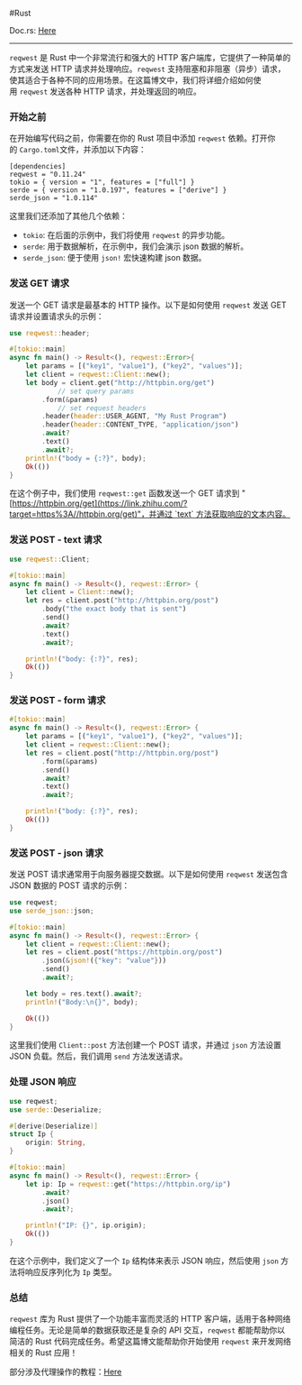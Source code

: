 
#Rust 

Doc.rs: [Here](https://docs.rs/reqwest/latest/reqwest/)

---

`reqwest` 是 Rust 中一个非常流行和强大的 HTTP 客户端库，它提供了一种简单的方式来发送 HTTP 请求并处理响应。`reqwest` 支持阻塞和非阻塞（异步）请求，使其适合于各种不同的应用场景。在这篇博文中，我们将详细介绍如何使用 `reqwest` 发送各种 HTTP 请求，并处理返回的响应。

### 开始之前

在开始编写代码之前，你需要在你的 Rust 项目中添加 `reqwest` 依赖。打开你的 `Cargo.toml`文件，并添加以下内容：

```text
[dependencies]
reqwest = "0.11.24"
tokio = { version = "1", features = ["full"] }
serde = { version = "1.0.197", features = ["derive"] }
serde_json = "1.0.114"
```

这里我们还添加了其他几个依赖：

- `tokio`: 在后面的示例中，我们将使用 `reqwest` 的异步功能。
- `serde`: 用于数据解析，在示例中，我们会演示 json 数据的解析。 
- `serde_json`: 便于使用 `json!` 宏快速构建 json 数据。

### 发送 GET 请求

发送一个 GET 请求是最基本的 HTTP 操作。以下是如何使用 `reqwest` 发送 GET 请求并设置请求头的示例：

```rust
use reqwest::header;

#[tokio::main]
async fn main() -> Result<(), reqwest::Error>{
    let params = [("key1", "value1"), ("key2", "values")];
    let client = reqwest::Client::new();
    let body = client.get("http://httpbin.org/get")
            // set query params
        .form(&params)
            // set request headers
        .header(header::USER_AGENT, "My Rust Program")
        .header(header::CONTENT_TYPE, "application/json")
        .await?
        .text()
        .await?;
    println!("body = {:?}", body);
    Ok(())
}
```

在这个例子中，我们使用 `reqwest::get` 函数发送一个 GET 请求到 "[https://httpbin.org/get](https://link.zhihu.com/?target=https%3A//httpbin.org/get)"，并通过 `text` 方法获取响应的文本内容。

### 发送 POST - text 请求

```rust
use reqwest::Client;

#[tokio::main]
async fn main() -> Result<(), reqwest::Error> {
    let client = Client::new();
    let res = client.post("http://httpbin.org/post")
        .body("the exact body that is sent")
        .send()
        .await?
        .text()
        .await?;

    println!("body: {:?}", res);
    Ok(())
}
```

### 发送 POST - form 请求

```rust
#[tokio::main]
async fn main() -> Result<(), reqwest::Error> {
    let params = [("key1", "value1"), ("key2", "values")];
    let client = reqwest::Client::new();
    let res = client.post("http://httpbin.org/post")
        .form(&params)
        .send()
        .await?
        .text()
        .await?;

    println!("body: {:?}", res);
    Ok(())
}
```

### 发送 POST - json 请求

发送 POST 请求通常用于向服务器提交数据。以下是如何使用 `reqwest` 发送包含 JSON 数据的 POST 请求的示例：

```rust
use reqwest;
use serde_json::json;

#[tokio::main]
async fn main() -> Result<(), reqwest::Error> {
    let client = reqwest::Client::new();
    let res = client.post("https://httpbin.org/post")
        .json(&json!({"key": "value"}))
        .send()
        .await?;

    let body = res.text().await?;
    println!("Body:\n{}", body);

    Ok(())
}
```

这里我们使用 `Client::post` 方法创建一个 POST 请求，并通过 `json` 方法设置 JSON 负载。然后，我们调用 `send` 方法发送请求。

### 处理 JSON 响应

```rust
use reqwest;
use serde::Deserialize;

#[derive(Deserialize)]
struct Ip {
    origin: String,
}

#[tokio::main]
async fn main() -> Result<(), reqwest::Error> {
    let ip: Ip = reqwest::get("https://httpbin.org/ip")
        .await?
        .json()
        .await?;

    println!("IP: {}", ip.origin);
    Ok(())
}
```

在这个示例中，我们定义了一个 `Ip` 结构体来表示 JSON 响应，然后使用 `json` 方法将响应反序列化为 `Ip` 类型。

### 总结

`reqwest` 库为 Rust 提供了一个功能丰富而灵活的 HTTP 客户端，适用于各种网络编程任务。无论是简单的数据获取还是复杂的 API 交互，`reqwest` 都能帮助你以简洁的 Rust 代码完成任务。希望这篇博文能帮助你开始使用 `reqwest` 来开发网络相关的 Rust 应用！

部分涉及代理操作的教程：[Here](https://zhuanlan.zhihu.com/p/572150411)
